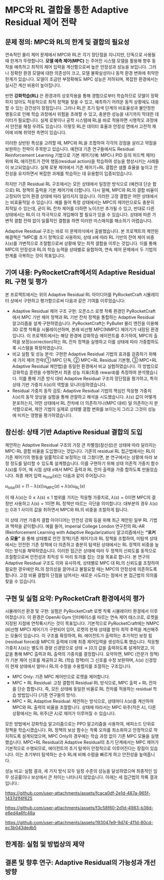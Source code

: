 # MPC와 RL 결합을 통한 Adaptive Residual 제어 전략

## 문제 정의: MPC와 RL의 한계 및 결합의 필요성
연속적인 물리 제어 문제에서 MPC와 RL은 각기 장단점을 지니지만, 단독으로 사용될 때 한계가 뚜렷합니다. **모델 예측 제어(MPC)** 는 주어진 시스템 모델을 활용해 향후 동작을 예측하고 최적의 제어 입력을 계산함으로써 높은 안정성과 성능을 보입니다. 그러나 정확한 환경 모델에 대한 의존성이 크고, 모델 불확실성이나 동적 환경 변화에 취약한 한계가 있습니다. 모델이 조금만 부정확해도 MPC 성능은 저하되며, 복잡한 환경에서는 실시간 계산 비용이 높아집니다. <br>

반면 **강화학습(RL)** 은 환경과의 상호작용을 통해 경험으로부터 학습하므로 모델이 정확하지 않아도 적응적으로 최적 정책을 찾을 수 있고, 예측하기 어려운 동적 상황에도 대응할 수 있는 강건성이 장점입니다. 그러나 RL은 초기 탐색 단계의 비효율성과 불안정한 행동으로 인해 학습 과정에서 위험을 초래할 수 있고, 충분한 성능을 내기까지 막대한 데이터가 필요합니다. 실제 로봇이나 공학 시스템에 RL을 바로 적용하면 시행착오 과정에서 안전을 해칠 우려도 있습니다. 이렇듯 RL은 데이터 효율과 안정성 면에서 고전적 제어에 비해 취약한 측면이 있습니다. <br>

이러한 상반된 특성을 고려할 때, MPC와 RL을 조합하여 각각의 강점을 살리고 약점을 보완하는 전략이 주목받고 있습니다. 예컨대 기존 연구들에서도 Residual Reinforcement Learning 기법으로 기본 제어기(예: MPC나 PID 등의 피드백 제어) 위에 RL 에이전트가 잔여 행동(residual action)을 학습하여 성능을 향상시키는 사례들이 보고되었습니다. 실제 로봇 제어에서 기존 제어기+RL 결합은 샘플 효율을 높이고 안전성을 유지하면서 복잡한 과제를 학습하는 데 유용함이 입증되었습니다. <br>

하지만 기존 Residual RL 구조에서는 모든 상태에서 일정한 방식으로 (예컨대 단순 합으로) RL 정책의 출력을 기본 제어기에 더합니다. 다시 말해, MPC와 RL의 결합 비율이 고정되어 있어 환경 상태에 따라 달라지지 않습니다. 이러한 고정 결합은 어떤 상태에서는 비효율적일 수 있습니다. 예를 들어 특정 상태에서는 MPC의 제어만으로도 충분히 최적일 수 있는데, 굳이 RL 잔차 제어를 더하면 노이즈만 추가될 수 있고, 반대로 다른 상태에서는 RL이 더 적극적으로 개입해야 할 필요가 있을 수 있습니다. 상태에 따른 가변적 결합 전략 없이 일률적인 결합을 하면 이러한 미스매치를 해소하기 어렵습니다. <br>

Adaptive Residual 구조는 바로 이 문제의식에서 출발했습니다. 본 프로젝트의 제안된 해결책은 "MPC를 초기 정책으로 사용하되, 상태 $s$에 따라 RL 기반의 잔여 제어 비중 $\lambda(s)$를 가변적으로 조절함으로써 상황에 맞는 최적 결합을 이루는 것입니다. 이를 통해 MPC의 안정성과 RL의 학습 능력을 상태별로 융합하여, 연속 제어 문제에서 두 기법의 한계를 극복하는 것이 목표입니다.

## 기여 내용: PyRocketCraft에서의 Adaptive Residual RL 구현 및 평가
본 프로젝트에서는 위의 Adaptive Residual RL 아이디어를 PyRocketCraft 시뮬레이터 상에서 구현하고 평가함으로써 다음과 같은 기여를 이루었습니다: <br>

+ Adaptive Residual 제어 구조 구현: 오픈소스 로켓 착륙 환경인 PyRocketCraft에서 MPC 기반 제어 정책과 RL 기반 잔차 정책을 통합하는 Adaptive Residual 알고리즘을 설계·구현하였습니다. PyRocketCraft는 PyBullet 물리 엔진을 이용해 3D 로켓 착륙을 시뮬레이션하며, 본래 비선형 MPC(NMPC) 제어기가 내장된 환경입니다. 이 프로젝트에서는 해당 환경에 강화학습 에이전트를 추가하여, MPC의 출력을 보정(correction)하는 RL 잔차 정책을 실행하고 이를 상태에 따라 가중합하도록 시스템을 확장하였습니다.
+ 비교 실험 및 성능 분석: 구현한 Adaptive Residual 기법의 효과를 검증하기 위해 세 가지 제어 전략(① MPC 단독, ② MPC+RL Residual 기본형, ③ MPC+RL Adaptive Residual 제안법)을 동일한 환경에서 비교 실험하였습니다. 각 방법으로 강화학습 훈련을 수행하면서 최종 성능 지표(최종 reward)를 측정하여 분석했습니다. 이를 통해 기존 방식 대비 Adaptive Residual 구조의 장단점을 평가하고, 특히 상태 기반 가중치 $\lambda(s)$의 역할을 모니터링하였습니다.
+ Residual 가중치 동작 검토: Adaptive Residual 기법의 핵심인 적응형 가중치 $\lambda(s)$의 동작 양상을 실험을 통해 관찰하고 해석을 시도했습니다. $\lambda(s)$ 값이 어떻게 분포하는지, 어떤 상태에서 RL 잔차에 더 의존하거나(MPC 대비) 덜 의존하는지 분석함으로써, 제안 기법이 실제로 상태별 결합 변화를 보이는지 그리고 그것이 성능에 미치는 영향을 평가하였습니다.

## 참신성: 상태 기반 Adaptive Residual 결합의 도입
제안하는 Adaptive Residual 구조의 가장 큰 차별점(참신성)은 상태에 따라 달라지는 MPC-RL 결합 비율을 도입했다는 것입니다. 기존의 residual RL 접근법에서는 RL이 기존 제어기의 행동을 일률적으로 보정하는 데 그쳤다면, 본 연구에서는 상황에 따라 보정 정도를 달리할 수 있도록 설계했습니다. 이를 구현하기 위해 상태 의존적 가중치 함수 $\lambda(s)$를 두어, 매 시점 상태 $s$에서 MPC 출력과 RL 잔차 출력을 가중 합하도록 만들었습니다. 최종 제어 입력 $u_{\text{total}}(s)$는 다음과 같이 주어집니다: <br>

$u_{\text{total}}(s)$ = $(1-\lambda(s))u_{\text{MPC}}(s) + \lambda(s)u_{\text{RL}}(s)$ <br>

이 때 $\lambda(s)$는 $0 \le \lambda(s) \le 1$ 범위를 가지는 적응형 가중치로, $\lambda(s)=0$이면 MPC의 결정만 사용하고 $\lambda(s)=1$이면 RL 정책만 따르는 극단을 의미합니다. 대부분의 경우 $\lambda(s)$는 0과 1 사이의 값을 취하면서 MPC와 RL의 비중을 조절하게 됩니다. <br>

이 상태 기반 가중치 결합 아이디어는 안전성 강화 등을 위해 최근 제안된 일부 RL 기법과 맥락을 같이합니다. 예를 들어, Imperial College London 연구진의 RL-AR (Reinforcement Learning with Adaptive Regularization) 알고리즘에서는 **“포커스 모듈”** 을 통해 상태별로 안전 정책(기존 제어기)과 RL 정책을 조합하여, 미탐색 상태에서는 안전한 기존 정책에 더 의존하고 충분히 탐색된 상태에서는 RL 정책의 비중을 높이는 방식을 채택하였습니다. 이러한 접근은 상태에 따라 두 정책의 신뢰도를 동적으로 조절함으로써 안전성과 최적성 두 마리 토끼를 잡는 것을 목표로 합니다. 본 연구의 Adaptive Residual 구조도 이와 유사하게, 상태별로 MPC 대 RL의 신뢰도를 조정하여 필요한 경우에만 RL의 창의성을 끌어내고 불필요할 때는 MPC의 안정성에 의존하도록 합니다. 고정 비율 결합의 단점을 넘어서는 새로운 시도라는 점에서 본 접근법의 의의를 찾을 수 있습니다.

## 구현 및 실험 요약: PyRocketCraft 환경에서의 평가
시뮬레이션 환경 및 구현: 실험은 PyRocketCraft 로켓 착륙 시뮬레이터 환경에서 이루어졌습니다. 이 환경은 OpenAI Gym 인터페이스를 따르는 연속 제어 태스크로, 로켓을 지정된 지점에 연착륙시키는 것이 목표입니다. 기본적으로 PyRocketCraft에는 NMPC (비선형 MPC) 제어기가 구현되어 있어, 로켓의 현재 상태를 받아 최적 추력을 계산해주는 모듈이 있습니다. 이 구조를 확장하여, RL 에이전트가 출력하는 추가적인 보정 힘(residual force)을 MPC의 출력에 더해 최종 제어입력을 생성하도록 했습니다. 적응형 가중치 $\lambda(s)$는 별도의 경량 신경망으로 상태 → [0,1] 값을 출력하도록 설계하였고, 이 값을 통해 MPC 출력과 RL 출력의 가중치를 결정합니다. 요약하면, MPC (전문가 정책)가 기본 제어 신호를 제공하고 RL (학습 정책)이 그 신호를 수정 보완하며, $\lambda(s)$ 신경망이 현재 상태에서 얼마나 RL의 수정을 수용할지를 조절하는 구조입니다.<br>

+ MPC Only: 기존 MPC 제어만으로 로켓을 제어합니다.
+ MPC + RL Residual: 고정 결합의 Residual RL 방식으로, MPC 출력 + RL 잔차를 단순 합합니다. 즉, 모든 상태에 동일한 비율로 RL 잔차를 적용하는 residual 학습 방법입니다 (기존 연구들의 방식).
+ MPC + RL Adaptive Residual: 제안하는 방식으로, 상태마다 $\lambda(s)$를 계산하여 MPC와 RL 출력의 비율을 조절합니다. 상태에 따라서는 MPC 위주(작은 $\lambda$), 다른 상황에서는 RL 위주(큰 $\lambda$)로 제어가 이루어질 수 있습니다.

모든 방법에서 강화학습 알고리즘으로는 PPO 알고리즘을 사용하여, 에피소드 단위로 정책을 학습시켰습니다. RL 정책의 보상 함수는 착륙 오차를 최소화하고 안정적으로 착지하도록 설계되었으며, MPC Only의 경우에는 학습 과정 없이 기존 MPC 모듈을 실행했습니다. MPC+RL Residual과 Adaptive Residual의 초기 단계에서는 MPC 제어가 기본적으로 수행되므로, 에이전트의 초기 탐색이 안정적으로 이루어진다는 장점이 있습니다. 이는 초기부터 탐색하는 순수 RL에 비해 수렴을 빠르게 하고 안전성을 높여줍니다. <br>

성능 비교: 실험 결과, 세 가지 방식 모두 일정 수준의 성능을 달성하였으며 최종적인 임무 성공률이나 보상에서 큰 차이는 나타나지 않았습니다. 아래는 세 접근법의 착륙 결과입니다.: <br>



https://github.com/user-attachments/assets/fcaca0df-2e1d-487a-965f-1437d1f4f625




https://github.com/user-attachments/assets/f3c58f60-2d1d-4983-b38d-e6ed4a6fc48a




https://github.com/user-attachments/assets/193047e9-9d74-411d-80cd-ec3b043dedb5





## 한계점: 실험 및 방법상의 제약

## 결론 및 향후 연구: Adaptive Residual의 가능성과 개선 방향

